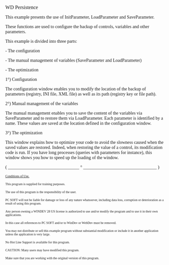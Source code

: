   
<span style="font-family:Arial sans-serif;font-size:16px;">WD Persistence</span>

  
<span style="font-family:Arial sans-serif;font-size:14px;">This example presents the use of InitParameter, LoadParameter and SaveParameter.</span>

<span style="font-family:Arial sans-serif;font-size:14px;">These functions are used to configure the backup of controls, variables and other parameters.</span>

<span style="font-family:Arial sans-serif;font-size:14px;">This example is divided into three parts:</span>

<span style="font-family:Arial sans-serif;font-size:14px;"> - The configuration</span>

<span style="font-family:Arial sans-serif;font-size:14px;"> - The manual management of variables (SaveParameter and LoadParameter)</span>

<span style="font-family:Arial sans-serif;font-size:14px;"> - The optimization</span>

<span style="font-family:Arial sans-serif;font-size:14px;">1°) Configuration </span>

  
<span style="font-family:Arial sans-serif;font-size:14px;"> The configuration window enables you to modify the location of the backup of parameters (registry, INI file, XML file) as well as its path (registry key or file path).</span>

<span style="font-family:Arial sans-serif;font-size:14px;">2°) Manual management of the variables</span>

<span style="font-family:Arial sans-serif;font-size:14px;"> The manual management enables you to save the content of the variables via SaveParameter and to restore them via LoadParameter. Each parameter is identified by a name. These values are saved at the location defined in the configuration window.</span>

<span style="font-family:Arial sans-serif;font-size:14px;">3°) The optimization</span>

<span style="font-family:Arial sans-serif;font-size:14px;"> This window explains how to optimize your code to avoid the slowness caused when the saved values are restored. Indeed, when restoring the value of a control, its modification code is run. If you have long processes (queries with parameters for instance), this window shows you how to speed up the loading of the window.</span>

  
  
<span style="font-family:Arial sans-serif;font-size:14px;">( \_\_\_\_\_\_\_\_\_\_\_\_\_\_\_\_\_\_\_\_\_\_\_\_\_\_\_\_\_\_\_\_ ° \_\_\_\_\_\_\_\_\_\_\_\_\_\_\_\_\_\_\_\_\_\_\_\_\_\_\_\_\_\_\_\_\_ )</span>

  
<span style="text-decoration:underline;font-family:Arial sans-serif;font-size:10px;">Conditions of Use.</span>

<span style="font-family:Arial sans-serif;font-size:10px;">This program is supplied for training purposes.</span>

<span style="font-family:Arial sans-serif;font-size:10px;">The use of this program is the responsibility of the user. </span>

<span style="font-family:Arial sans-serif;font-size:10px;">PC SOFT will not be liable for damage or loss of any nature whatsoever, including data loss, corruption or deterioration as a result of using this program.</span>

<span style="font-family:Arial sans-serif;font-size:10px;">Any person owning a WINDEV 28 US license is authorized to use and/or modify the program and to use it in their own applications. </span>

<span style="font-family:Arial sans-serif;font-size:10px;">In this case all references to PC SOFT and/or to WinDev or WebDev must be removed.</span>

<span style="font-family:Arial sans-serif;font-size:10px;">You may not distribute or sell this example program without substantial modification or include it in another application unless the application is very large.</span>

  
<span style="font-family:Arial sans-serif;font-size:10px;">No Hot Line Support is available for this program.</span>

  
<span style="font-family:Arial sans-serif;font-size:10px;">CAUTION: Many users may have modified this program. </span>

<span style="font-family:Arial sans-serif;font-size:10px;">Make sure that you are working with the original version of this program.</span>

  
  
  
  